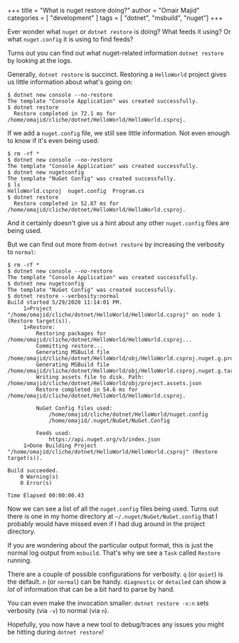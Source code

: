 +++
title = "What is nuget restore doing?"
author = "Omair Majid"
categories = [ "development" ]
tags = [ "dotnet", "msbuild", "nuget"]
+++

Ever wonder what `nuget` or `dotnet restore` is doing? What feeds it
using? Or what `nuget.config` it is using to find feeds?

Turns out you can find out what nuget-related information `dotnet
restore` by looking at the logs.

Generally, `dotnet restore` is succinct. Restoring a `HelloWorld`
project gives us little information about what's going on:

```shell
$ dotnet new console --no-restore
The template "Console Application" was created successfully.
$ dotnet restore
  Restore completed in 72.1 ms for /home/omajid/cliche/dotnet/HelloWorld/HelloWorld.csproj.
```

If we add a `nuget.config` file, we still see little information. Not
even enough to know if it's even being used:

```shell
$ rm -rf *
$ dotnet new console --no-restore
The template "Console Application" was created successfully.
$ dotnet new nugetconfig
The template "NuGet Config" was created successfully.
$ ls
HelloWorld.csproj  nuget.config  Program.cs
$ dotnet restore
  Restore completed in 52.87 ms for /home/omajid/cliche/dotnet/HelloWorld/HelloWorld.csproj.
```

And it certainly doesn't give us a hint about any other `nuget.config`
files are being used.

But we can find out more from `dotnet restore` by increasing the
verbosity to `normal`:

```shell
$ rm -rf *
$ dotnet new console --no-restore
The template "Console Application" was created successfully.
$ dotnet new nugetconfig
The template "NuGet Config" was created successfully.
$ dotnet restore --verbosity:normal
Build started 5/29/2020 11:14:01 PM.
     1>Project "/home/omajid/cliche/dotnet/HelloWorld/HelloWorld.csproj" on node 1 (Restore target(s)).
     1>Restore:
         Restoring packages for /home/omajid/cliche/dotnet/HelloWorld/HelloWorld.csproj...
         Committing restore...
         Generating MSBuild file /home/omajid/cliche/dotnet/HelloWorld/obj/HelloWorld.csproj.nuget.g.props.
         Generating MSBuild file /home/omajid/cliche/dotnet/HelloWorld/obj/HelloWorld.csproj.nuget.g.targets.
         Writing assets file to disk. Path: /home/omajid/cliche/dotnet/HelloWorld/obj/project.assets.json
         Restore completed in 54.6 ms for /home/omajid/cliche/dotnet/HelloWorld/HelloWorld.csproj.

         NuGet Config files used:
             /home/omajid/cliche/dotnet/HelloWorld/nuget.config
             /home/omajid/.nuget/NuGet/NuGet.Config

         Feeds used:
             https://api.nuget.org/v3/index.json
     1>Done Building Project "/home/omajid/cliche/dotnet/HelloWorld/HelloWorld.csproj" (Restore target(s)).

Build succeeded.
    0 Warning(s)
    0 Error(s)

Time Elapsed 00:00:00.43
```

Now we can see a list of all the `nuget.config` files being used.
Turns out there is one in my home directory at
`~/.nuget/NuGet/NuGet.config` that I probably would have missed even
if I had dug around in the project directory.

If you are wondering about the particular output format, this is just
the normal log output from `msbuild`. That's why we see a `Task`
called `Restore` running.

There are a couple of possible configurations for verbosity. `q` (or
`quiet`) is the default. `n` (or `normal`) can be handy. `diagnostic`
or `detailed` can show a *lot* of information that can be a bit hard
to parse by hand.

You can even make the invocation smaller: `dotnet restore -v:n` sets
verbosity (via `-v`) to normal (via `n`).

Hopefully, you now have a new tool to debug/traces any issues you
might be hitting during `dotnet restore`!
